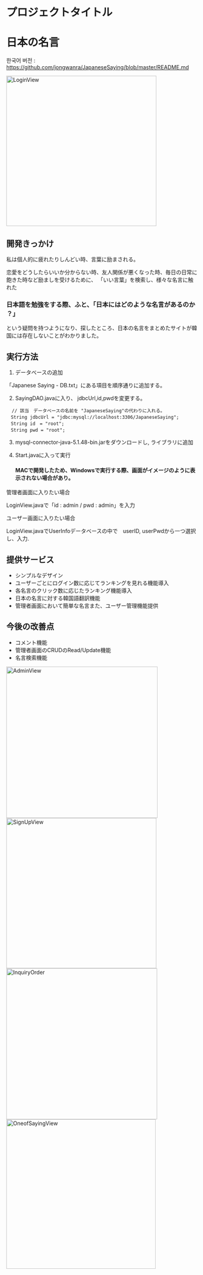# プロジェクトタイトル

# 日本の名言

한국어 버전 : https://github.com/jongwanra/JapaneseSaying/blob/master/README.md

<img width="396" alt="LoginView" src="https://user-images.githubusercontent.com/43265235/82762623-03131f80-9e3d-11ea-9756-f303e1771e0b.png">

## 開発きっかけ

<p>私は個人的に疲れたりしんどい時、言葉に励まされる。</p> 
<p>恋愛をどうしたらいいか分からない時、友人関係が悪くなった時、毎日の日常に飽きた時など励ましを受けるために、
「いい言葉」を検索し、様々な名言に触れた</p>

<h3>日本語を勉強をする際、ふと、「日本にはどのような名言があるのか​​？」</h3>

<p>という疑問を持つようになり、探したところ、日本の名言をまとめたサイトが韓国には存在しないことがわかりました。</p>


## 実行方法

1. データベースの追加

 「Japanese Saying - DB.txt」にある項目を順序通りに追加する。


2. SayingDAO.javaに入り、 jdbcUrl,id,pwdを変更する。
```
  // 該当　データベースの名前を "JapaneseSaying"の代わりに入れる。
　String jdbcUrl = "jdbc:mysql://localhost:3306/JapaneseSaying";
　String id　= "root";
　String pwd = "root";
````
3. mysql-connector-java-5.1.48-bin.jarをダウンロードし, ライブラリに追加

4. Start.javaに入って実行

   #### MACで開発したため、Windowsで実行する際、画面がイメージのように表示されない場合があり。


<p>管理者画面に入りたい場合</p>
<p>LoginView.javaで「id : admin / pwd : admin」を入力 </p>

<p>ユーザー画面に入りたい場合</p>
<p>LoginView.javaでUserInfoデータベースの中で　userID, userPwdから一つ選択し、入力.</p>


## 提供サービス

- シンプルなデザイン
- ユーザーごとにログイン数に応じてランキングを見れる機能導入
- 各名言のクリック数に応じたランキング機能導入
- 日本の名言に対する韓国語翻訳機能
- 管理者画面において簡単な名言また、ユーザー管理機能提供

## 今後の改善点

- コメント機能 
- 管理者画面のCRUDのRead/Update機能 
- 名言検索機能

<img width="399" alt="AdminView" src="https://user-images.githubusercontent.com/43265235/82763529-5c7e4d00-9e43-11ea-991a-44b88cb5e924.png">

<img width="396" alt="SignUpView" src="https://user-images.githubusercontent.com/43265235/82763532-6011d400-9e43-11ea-89cb-3f8dfde874f5.png">

<img width="398" alt="InquiryOrder" src="https://user-images.githubusercontent.com/43265235/82763533-60aa6a80-9e43-11ea-839e-fba5df4221df.png">

<img width="394" alt="OneofSayingView" src="https://user-images.githubusercontent.com/43265235/82763534-61430100-9e43-11ea-9133-4de124914c1c.png">

